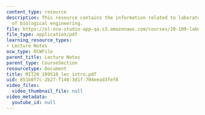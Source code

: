 ```yaml
---
content_type: resource
description: This resource contains the information related to laboratory fundamentals
  of biological engineering.
file: https://ol-ocw-studio-app-qa.s3.amazonaws.com/courses/20-109-laboratory-fundamentals-in-biological-engineering-spring-2010/851b0f7c2b27f1403d1f704eead3fef8_MIT20_109S10_lec_intro.pdf
file_type: application/pdf
learning_resource_types:
- Lecture Notes
ocw_type: OCWFile
parent_title: Lecture Notes
parent_type: CourseSection
resourcetype: Document
title: MIT20_109S10_lec_intro.pdf
uid: 851b0f7c-2b27-f140-3d1f-704eead3fef8
video_files:
  video_thumbnail_file: null
video_metadata:
  youtube_id: null
---
```

